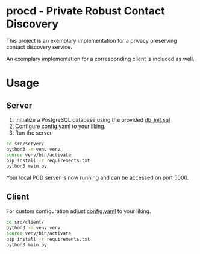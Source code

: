 # procd - Private Robust Contact Discovery

This project is an exemplary implementation for a privacy preserving contact discovery service.

An exemplary implementation for a corresponding client is included as well.

# Usage

## Server

1. Initialize a PostgreSQL database using the provided [db_init.sql](src/server/db_init.sql)
2. Configure [config.yaml](src/server/config.yaml) to your liking.
3. Run the server

```bash
cd src/server/
python3 -m venv venv
source venv/bin/activate
pip install -r requirements.txt
python3 main.py
```

Your local PCD server is now running and can be accessed on port 5000.

## Client

For custom configuration adjust [config.yaml](src/client/config.yaml) to your liking.

```bash
cd src/client/
python3 -m venv venv
source venv/bin/activate
pip install -r requirements.txt
python3 main.py
```
